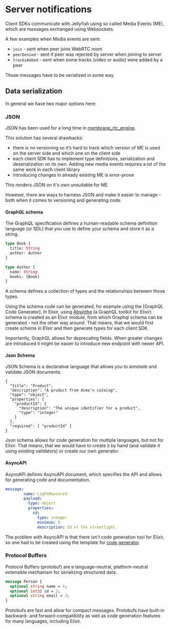 # Server notifications

Client SDKs communicate with Jellyfish using so called Media Events (ME), which are messages exchanged using Websockets.

A few examples when Media events are sent:
* `join` - sent when peer joins WebRTC room
* `peerDenied` - sent if peer was rejected by server when joining to server
* `tracksAdded` - sent when some tracks (video or audio) were added by a peer

Those messages have to be serialized in some way.

## Data serialization

In general we have two major options here:

### JSON

JSON has been used for a long time in [membrane_rtc_engine](https://github.com/jellyfish-dev/membrane_rtc_engine).

This solution has several drawbacks:
* there is no versioning so it’s hard to track which version of ME is used on the server side and which one on the client side
* each client SDK has to implement type definitions, serialization and deserialization on its own. Adding new media events requires a lot of the same work in each client library
* introducing changes in already existing ME is error-prone

This renders JSON on it's own unsuitable for ME.

However, there are ways to harness JSON and make it easier to manage - both when it comes to versioning and generating code.

#### GraphQL schema

The GraphQL specification defines a human-readable schema definition language (or SDL) that you use to define your schema and store it as a string.


```graphql
type Book {
  title: String
  author: Author
}

type Author {
  name: String
  books: [Book]
}
```

A schema defines a collection of types and the relationships between those types.

Using the schema code can be generated, for example using the [GraphQL Code Generator].
In Elixir, using [Absinthe](https://hexdocs.pm/absinthe/overview.html) (a GraphQL toolkit for Elixir) schema is created as an Elixir module, from which Graphql schema can be generated - not the other way around.
That means, that we would first create schema in Elixir and then generate types for each client SDK.

Importantly, GraphQL allows for deprecating fields. When greater changes are introduced it might be easier to introduce new endpoint with newer API.

#### Json Schema

JSON Schema is a declarative language that allows you to annotate and validate JSON documents.

```
{
  "title": "Product",
  "description": "A product from Acme's catalog",
  "type": "object",
  "properties": {
    "productId": {
      "description": "The unique identifier for a product",
      "type": "integer"
    }
  },
  "required": [ "productId" ]
}
```

Json schema allows for code generation for multiple languages, but not for Elixir.
That means, that we would have to create it by hand (and validate it using existing validators) or create our own generator.

#### AsyncAPI

AsyncAPI defines AsyncAPI document, which specifies the API and allows for generating code and documentation. 

```yaml
message:
        name: LightMeasured
        payload:
          type: object
          properties:
            id:
              type: integer
              minimum: 0
              description: Id of the streetlight.
```    

The problem with AsyncAPI is that there isn't code generation tool for Elixir, so one had to be created using the template for [code generator](https://github.com/asyncapi/generator/blob/master/docs/index.md).

### Protocol Buffers

Protocol Buffers (protobuf) are a language-neutral, platform-neutral extensible mechanism for serializing structured data.

```proto
message Person {
  optional string name = 1;
  optional int32 id = 2;
  optional string email = 3;
}
```

Protobufs are fast and allow for compact messages. 
Protobufs have built-in backward- and forward-compatibility as well as code generation features
for many languages, including Elixir.
